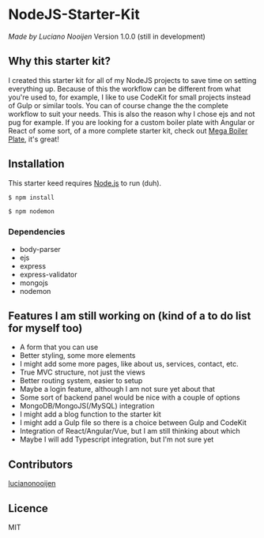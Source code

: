 # NodeJS-Starter-Kit
_Made by Luciano Nooijen_
Version 1.0.0 (still in development)

## Why this starter kit?
I created this starter kit for all of my NodeJS projects to save time on setting everything up. Because of this the workflow can be different from what you're used to, for example, I like to use CodeKit for small projects instead of Gulp or similar tools. You can of course change the the complete workflow to suit your needs. This is also the reason why I chose ejs and not pug for example. If you are looking for a custom boiler plate with Angular or React of some sort, of a more complete starter kit, check out [Mega Boiler Plate](http://megaboilerplate.com/), it's great!

## Installation
This starter keed requires [Node.js](https://nodejs.org/) to run (duh).
```sh
$ npm install
```
```sh
$ npm nodemon
```

### Dependencies
* body-parser
* ejs
* express
* express-validator
* mongojs
* nodemon

## Features I am still working on (kind of a to do list for myself too)
* A form that you can use
* Better styling, some more elements
* I might add some more pages, like about us, services, contact, etc.
* True MVC structure, not just the views
* Better routing system, easier to setup
* Maybe a login feature, although I am not sure yet about that
* Some sort of backend panel would be nice with a couple of options
* MongoDB/MongoJS(/MySQL) integration
* I might add a blog function to the starter kit
* I might add a Gulp file so there is a choice between Gulp and CodeKit
* Integration of React/Angular/Vue, but I am still thinking about which
* Maybe I will add Typescript integration, but I'm not sure yet

## Contributors
[lucianonooijen](https://github.com/lucianonooijen/)

## Licence
MIT
